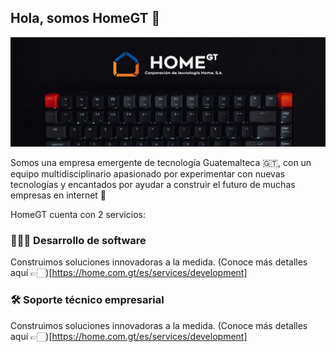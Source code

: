 ## Hola, somos HomeGT 👋
![Imágen de porta](img-front-page.jpg)

Somos una empresa emergente de tecnología Guatemalteca 🇬🇹, con un equipo multidisciplinario apasionado por experimentar con nuevas tecnologías y encantados por ayudar a construir el futuro de muchas empresas en internet 🤯

HomeGT cuenta con 2 servicios:

### 👨🏻‍💻 Desarrollo de software
Construimos soluciones innovadoras a la medida.
(Conoce más detalles aquí 👉🏻)[https://home.com.gt/es/services/development]

### 🛠 Soporte técnico empresarial
Construimos soluciones innovadoras a la medida.
(Conoce más detalles aquí 👉🏻)[https://home.com.gt/es/services/development]